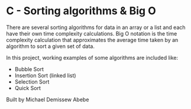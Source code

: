 # C - Sorting algorithms & Big O

There are several sorting algorithms for data in an array or a list and each have their own time complexity calculations.
Big O notation is the time complexity calculation that approximates the average time taken by an algorithm to sort a given set of data.

In this project, working examples of some algorithms are included like:
 * Bubble Sort
 * Insertion Sort (linked list)
 * Selection Sort
 * Quick Sort

Built by Michael Demissew Abebe
